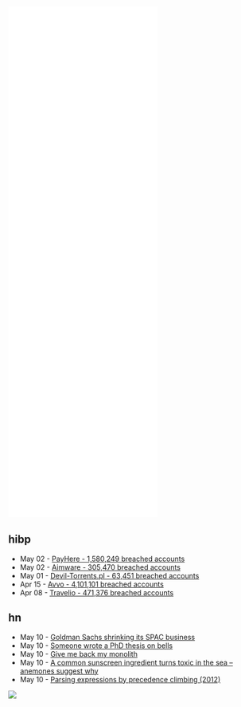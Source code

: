 ![Metrics](https://raw.githubusercontent.com/phixion/phixion/master/metrics.svg)

## hibp

<!--
for https://github.com/phixion/phixion/blob/main/.github/workflows/feeds.yml
-->
<!--START_SECTION:haveibeenpwnd-->
- May 02 - [PayHere - 1,580,249 breached accounts](https://haveibeenpwned.com/PwnedWebsites#PayHere)
- May 02 - [Aimware - 305,470 breached accounts](https://haveibeenpwned.com/PwnedWebsites#Aimware)
- May 01 - [Devil-Torrents.pl - 63,451 breached accounts](https://haveibeenpwned.com/PwnedWebsites#DevilTorrents)
- Apr 15 - [Avvo - 4,101,101 breached accounts](https://haveibeenpwned.com/PwnedWebsites#Avvo)
- Apr 08 - [Travelio - 471,376 breached accounts](https://haveibeenpwned.com/PwnedWebsites#Travelio)
<!--END_SECTION:haveibeenpwnd-->

## hn

<!--
for https://github.com/phixion/phixion/blob/main/.github/workflows/feeds.yml
-->
<!--START_SECTION:hn-->
- May 10 - [Goldman Sachs shrinking its SPAC business](https://www.cnbc.com/2022/05/09/goldman-sachs-is-shrinking-its-spac-business-amid-regulatory-crackdown-and-market-turmoil.html)
- May 10 - [Someone wrote a PhD thesis on bells](https://www.hibberts.co.uk/)
- May 10 - [Give me back my monolith](https://www.craigkerstiens.com/2019/03/13/give-me-back-my-monolith/)
- May 10 - [A common sunscreen ingredient turns toxic in the sea – anemones suggest why](https://www.nature.com/articles/d41586-022-01271-4)
- May 10 - [Parsing expressions by precedence climbing (2012)](https://eli.thegreenplace.net/2012/08/02/parsing-expressions-by-precedence-climbing)
<!--END_SECTION:hn-->

<!--
for https://yhype.me
-->
![](https://hit.yhype.me/github/profile?user_id=13013670)
